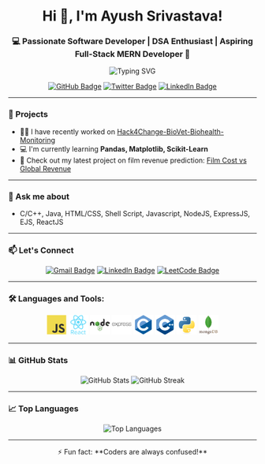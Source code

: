 <h1 align="center">Hi 👋, I'm Ayush Srivastava!</h1>
<h3 align="center">💻 Passionate Software Developer | DSA Enthusiast | Aspiring Full-Stack MERN Developer 🚀</h3>

<p align="center">
  <img src="https://readme-typing-svg.demolab.com?font=Fira+Code&weight=500&size=26&duration=3000&pause=500&center=true&vCenter=true&width=500&height=50&lines=Welcome+to+my+GitHub+Profile!;Learning+Never+Stops!+🌟" alt="Typing SVG" />
</p>

<p align="center">
  <a href="https://github.com/meayushsriv?tab=followers"><img src="https://img.shields.io/github/followers/meayushsriv?label=Followers&style=social" alt="GitHub Badge"></a>
  <a href="https://twitter.com/meayushsriv"><img src="https://img.shields.io/twitter/follow/meayushsriv?label=Twitter&style=social" alt="Twitter Badge"></a>
  <a href="https://www.linkedin.com/in/meayushsriv/"><img src="https://img.shields.io/badge/LinkedIn-meayushsriv-blue?style=flat&logo=linkedin" alt="LinkedIn Badge"></a>
</p>

---

### 🔭 Projects

- 👨‍💻 I have recently worked on [Hack4Change-BioVet-Biohealth-Monitoring](https://github.com/meayushsriv/Hack4Change-BioVet-Biohealth-Monitoring)
- 💻 I'm currently learning **Pandas, Matplotlib, Scikit-Learn**
- 🚀 Check out my latest project on film revenue prediction: [Film Cost vs Global Revenue](https://github.com/meayushsriv/film-revenue-prediction)

---

### 💬 Ask me about
- C/C++, Java, HTML/CSS, Shell Script, Javascript, NodeJS, ExpressJS, EJS, ReactJS

---

### 📫 Let's Connect
<p align="center">
  <a href="mailto:me.ayushsriv@gmail.com"><img src="https://img.shields.io/badge/-Email-%23D14836?style=for-the-badge&logo=gmail&logoColor=white" alt="Gmail Badge"></a>
  <a href="https://linkedin.com/in/meayushsriv"><img src="https://img.shields.io/badge/LinkedIn-%230077B5.svg?style=for-the-badge&logo=linkedin&logoColor=white" alt="LinkedIn Badge"></a>
  <a href="https://leetcode.com/meayushsrivastava/"><img src="https://img.shields.io/badge/LeetCode-%23FFA116?style=for-the-badge&logo=leetcode&logoColor=black" alt="LeetCode Badge"></a>
</p>

---

### 🛠️ Languages and Tools:
<p align="center">
  <img src="https://raw.githubusercontent.com/devicons/devicon/master/icons/javascript/javascript-original.svg" alt="JavaScript" width="40" height="40"/>
  <img src="https://raw.githubusercontent.com/devicons/devicon/master/icons/react/react-original-wordmark.svg" alt="React" width="40" height="40"/>
  <img src="https://raw.githubusercontent.com/devicons/devicon/master/icons/nodejs/nodejs-original-wordmark.svg" alt="Node.js" width="40" height="40"/>
  <img src="https://raw.githubusercontent.com/devicons/devicon/master/icons/express/express-original-wordmark.svg" alt="Express" width="40" height="40"/>
  <img src="https://raw.githubusercontent.com/devicons/devicon/master/icons/c/c-original.svg" alt="C" width="40" height="40"/>
  <img src="https://raw.githubusercontent.com/devicons/devicon/master/icons/cplusplus/cplusplus-original.svg" alt="C++" width="40" height="40"/>
  <img src="https://raw.githubusercontent.com/devicons/devicon/master/icons/python/python-original.svg" alt="Python" width="40" height="40"/>
  <img src="https://raw.githubusercontent.com/devicons/devicon/master/icons/mongodb/mongodb-original-wordmark.svg" alt="MongoDB" width="40" height="40"/>
</p>

---

### 📊 GitHub Stats
<p align="center">
  <img src="https://github-readme-stats.vercel.app/api?username=meayushsriv&show_icons=true&theme=tokyonight" alt="GitHub Stats">
  <img src="https://github-readme-streak-stats.herokuapp.com/?user=meayushsriv&theme=tokyonight" alt="GitHub Streak">
</p>

---

### 📈 Top Languages
<p align="center">
  <img src="https://github-readme-stats.vercel.app/api/top-langs/?username=meayushsriv&layout=compact&theme=tokyonight" alt="Top Languages">
</p>

---

<p align="center">
  ⚡ Fun fact: **Coders are always confused!**
</p>
